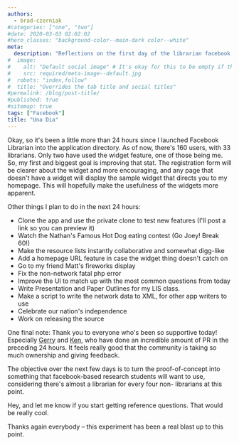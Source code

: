 ```yaml
---
authors:
  - brad-czerniak
#categories: ["one", "two"]
#date: 2020-03-03 02:02:02
#hero_classes: "background-color--main-dark color--white"
meta:
  description: "Reflections on the first day of the librarian facebook app."
#  image:
#    alt: "Default social image" # It's okay for this to be empty if the image is decorative
#    src: required/meta-image--default.jpg
#  robots: "index,follow"
#  title: "Overrides the tab title and social titles"
#permalink: /blog/post-title/
#published: true
#sitemap: true
tags: ["Facebook"]
title: "Una Dia"
---
```


Okay, so it's been a little more than 24 hours since I launched Facebook Librarian into the application directory. As of
now, there's 160 users, with 33 librarians. Only two have used the widget feature, one of those being me. So, my first and
biggest goal is improving that stat. The registration form will be clearer about the widget and more encouraging, and any
page that doesn't have a widget will display the sample widget that directs you to my homepage. This will hopefully make
the usefulness of the widgets more apparent.

Other things I plan to do in the next 24 hours:

  * Clone the app and use the private clone to test new features (I'll post a link so you can preview it)
  * Watch the Nathan's Famous Hot Dog eating contest (Go Joey! Break 60!)
  * Make the resource lists instantly collaborative and somewhat digg-like
  * Add a homepage URL feature in case the widget thing doesn't catch on
  * Go to my friend Matt's fireworks display
  * Fix the non-network fatal php error
  * Improve the UI to match up with the most common questions from today
  * Write Presentation and Paper Outlines for my LIS class.
  * Make a script to write the network data to XML, for other app writers to use
  * Celebrate our nation's independence
  * Work on releasing the source

One final note: Thank you to everyone who's been so supportive today! Especially [Gerry](http://onlinesocialnetworks.blogspot.com/)
and [Ken](http://www.rss4lib.com/), who have done an incredible amount of PR in the preceding 24 hours. It feels really
good that the community is taking so much ownership and giving feedback.

The objective over the next few days is to turn the proof-of-concept into something that facebook-based research students
will want to use, considering there's almost a librarian for every four non- librarians at this point.

Hey, and let me know if you start getting reference questions. That would be really cool.

Thanks again everybody – this experiment has been a real blast up to this point.
